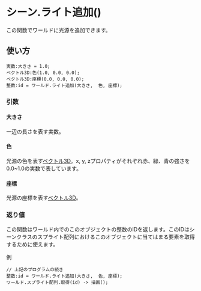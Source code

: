# シーン.ライト追加()

この関数でワールドに光源を追加できます。

## 使い方

```
実数:大きさ = 1.0;
ベクトル3D:色(1.0, 0.0, 0.0);
ベクトル3D:座標(0.0, 0.0, 0.0);
整数:id = ワールド.ライト追加(大きさ,  色, 座標);
```

### 引数

#### 大きさ

一辺の長さを表す実数。

#### 色

光源の色を表す[ベクトル3D](/lib/math/vec3)。x, y, zプロパティがそれぞれ赤、緑、青の強さを0.0~1.0の実数で表しています。

#### 座標

光源の座標を表す[ベクトル3D](/lib/math/vec3)。

### 返り値

この関数はワールド内でのこのオブジェクトの整数のIDを返します。このIDはシーンクラスのスプライト配列におけるこのオブジェクトに当てはまる要素を取得するために使えます。

例
```
// 上記のプログラムの続き
整数:id = ワールド.ライト追加(大きさ,  色, 座標);
ワールド.スプライト配列.取得(id) -> 描画();
```